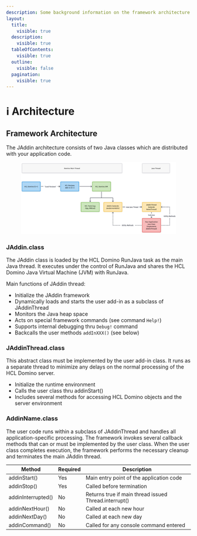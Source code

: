 ```yaml
---
description: Some background information on the framework architecture
layout:
  title:
    visible: true
  description:
    visible: true
  tableOfContents:
    visible: true
  outline:
    visible: false
  pagination:
    visible: true
---
```


# ℹ️ Architecture

## Framework Architecture <a href="#id-1-framework-architecture" id="id-1-framework-architecture"></a>

The JAddin architecture consists of two Java classes which are distributed with your application code.

<figure><img src="../.gitbook/assets/JAddin-Architecture.png" alt=""><figcaption></figcaption></figure>

### **JAddin.class**

The JAddin class is loaded by the HCL Domino RunJava task as the main Java thread. It executes under the control of RunJava and shares the HCL Domino Java Virtual Machine (JVM) with RunJava.

Main functions of JAddin thread:

* Initialize the JAddin framework
* Dynamically loads and starts the user add-in as a subclass of JAddinThread
* Monitors the Java heap space
* Acts on special framework commands (see command `Help!`)
* Supports internal debugging thru `Debug!` command
* Backcalls the user methods `addInXXX()` (see below)

### **JAddinThread.class**

This abstract class must be implemented by the user add-in class. It runs as a separate thread to minimize any delays on the normal processing of the HCL Domino server.

* Initialize the runtime environment
* Calls the user class thru addinStart()
* Includes several methods for accessing HCL Domino objects and the server environment

### **AddinName.class**

The user code runs within a subclass of JAddinThread and handles all application-specific processing. The framework invokes several callback methods that can or must be implemented by the user class. When the user class completes execution, the framework performs the necessary cleanup and terminates the main JAddin thread.

| **Method**         | **Required** | **Description**                                       |
| ------------------ | ------------ | ----------------------------------------------------- |
| addinStart()       | Yes          | Main entry point of the application code              |
| addinStop()        | Yes          | Called before termination                             |
| addinInterrupted() | No           | Returns true if main thread issued Thread.interrupt() |
| addinNextHour()    | No           | Called at each new hour                               |
| addinNextDay()     | No           | Called at each new day                                |
| addinCommand()     | No           | Called for any console command entered                |


